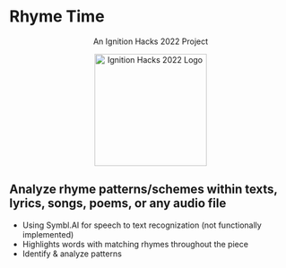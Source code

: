 # Rhyme Time

<p align="center" font-size="24">An Ignition Hacks 2022 Project</p>

<p align="center">
<img justify-content="center" alt="Ignition Hacks 2022 Logo" width="200" src="https://i.imgur.com/AdRiUtu.png"/>
</p>

<h2>Analyze rhyme patterns/schemes within texts, lyrics, songs, poems, or any audio file</h2>

<ul>
  <li>Using Symbl.AI for speech to text recognization (not functionally implemented)</li>
  <li>Highlights words with matching rhymes throughout the piece</li>
  <li>Identify & analyze patterns</li>
</ul>

